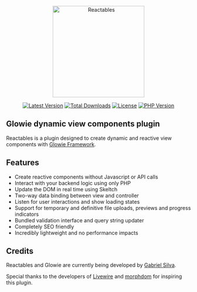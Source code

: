 <p align="center">
    <a href="https://gabrielsilva.dev.br/glowie/reactables" target="_blank"><img src="https://i.imgur.com/prpiWac.png" alt="Reactables" width="250"/></a>
</p>

<p align="center">
    <a href="https://packagist.org/packages/glowieframework/reactables"><img src="https://img.shields.io/github/v/release/glowieframework/reactables" alt="Latest Version"></a>
    <a href="https://packagist.org/packages/glowieframework/reactables" target="_blank"><img src="https://img.shields.io/packagist/dt/glowieframework/reactables" alt="Total Downloads"></a>
    <a href="https://packagist.org/packages/glowieframework/reactables" target="_blank"><img src="https://img.shields.io/github/license/glowieframework/reactables" alt="License"></a>
    <a href="https://packagist.org/packages/glowieframework/reactables" target="_blank"><img src="https://img.shields.io/packagist/php-v/glowieframework/glowie" alt="PHP Version"></a>
</p>

## Glowie dynamic view components plugin
Reactables is a plugin designed to create dynamic and reactive view components with [Glowie Framework](https://gabrielsilva.dev.br/glowie).

## Features
- Create reactive components without Javascript or API calls
- Interact with your backend logic using only PHP
- Update the DOM in real time using Skeltch
- Two-way data binding between view and controller
- Listen for user interactions and show loading states
- Support for temporary and definitive file uploads, previews and progress indicators
- Bundled validation interface and query string updater
- Completely SEO friendly
- Incredibly lightweight and no performance impacts

## Credits
Reactables and Glowie are currently being developed by [Gabriel Silva](https://gabrielsilva.dev.br).

Special thanks to the developers of [Livewire](https://github.com/livewire/livewire) and [morphdom](https://github.com/patrick-steele-idem/morphdom) for inspiring this plugin.